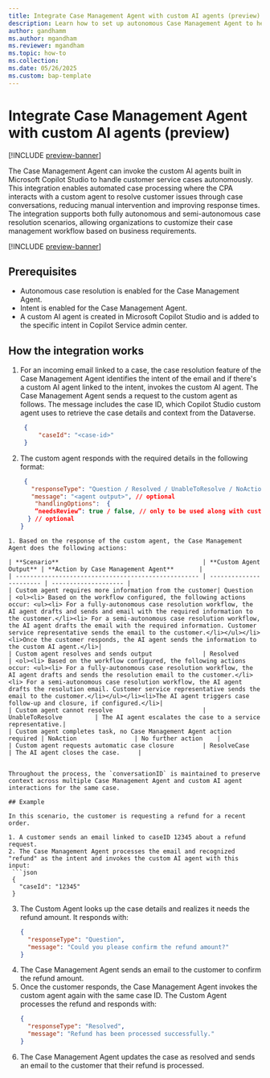```yaml
---
title: Integrate Case Management Agent with custom AI agents (preview)
description: Learn how to set up autonomous Case Management Agent to help customer support teams efficiently handle case management tasks.
author: gandhamm
ms.author: mgandham
ms.reviewer: mgandham
ms.topic: how-to 
ms.collection: 
ms.date: 05/26/2025
ms.custom: bap-template
---
```


# Integrate Case Management Agent with custom AI agents (preview)

[!INCLUDE [preview-banner](~/../shared-content/shared/preview-includes/preview-banner.md)]

The Case Management Agent can invoke the custom AI agents built in Microsoft Copilot Studio to handle customer service cases autonomously. This integration enables automated case processing where the CPA interacts with a custom agent to resolve customer issues through case conversations, reducing manual intervention and improving response times.
The integration supports both fully autonomous and semi-autonomous case resolution scenarios, allowing organizations to customize their case management workflow based on business requirements.

[!INCLUDE [preview-banner](../../../shared-content/shared/preview-includes/production-ready-preview-dynamics365.md)]

## Prerequisites

- Autonomous case resolution is enabled for the Case Management Agent.
- Intent is enabled for the Case Management Agent.
- A custom AI agent is created in Microsoft Copilot Studio and is added to the specific intent in Copilot Service admin center.

## How the integration works

1. For an incoming email linked to a case, the case resolution feature of the Case Management Agent identifies the intent of the email and if there's a custom AI agent linked to the intent, invokes the custom AI agent. The Case Management Agent sends a request to the custom agent as follows. The message includes the case ID, which Copilot Studio custom agent uses to retrieve the case details and context from the Dataverse.

    ```json
     {
         "caseId": "<case-id>"
     } 
    ```
1. The custom agent responds with the required details in the following format:

    ```json
     {
       "responseType": "Question / Resolved / UnableToResolve / NoAction / ResolveCase",
       "message": "<agent output>", // optional
        "handlingOptions":  {
        “needsReview”: true / false, // only to be used along with customer interaction states - Question / Resolved
      } // optional
    }
  ```
1. Based on the response of the custom agent, the Case Management Agent does the following actions:

| **Scenario**                                        | **Custom Agent Output** | **Action by Case Management Agent**       |
| --------------------------------------------------- | ----------------------- | -------------------- |
| Custom agent requires more information from the customer| Question            | <ol><li> Based on the workflow configured, the following actions occur: <ul><li> For a fully-autonomous case resolution workflow, the AI agent drafts and sends and email with the required information to the customer.</li><li> For a semi-autonomous case resolution workflow, the AI agent drafts the email with the required information. Customer service representative sends the email to the customer.</li></ul></li><li>Once the customer responds, the AI agent sends the information to the custom AI agent.</li>|
| Custom agent resolves and sends output              | Resolved                | <ol><li> Based on the workflow configured, the following actions occur: <ul><li> For a fully-autonomous case resolution workflow, the AI agent drafts and sends the resolution email to the customer.</li><li> For a semi-autonomous case resolution workflow, the AI agent drafts the resolution email. Customer service representative sends the email to the customer.</li></ul></li><li>The AI agent triggers case follow-up and closure, if configured.</li>|
| Custom agent cannot resolve                         | UnableToResolve         | The AI agent escalates the case to a service representative.|
| Custom agent completes task, no Case Management Agent action required | NoAction                | No further action    |
| Custom agent requests automatic case closure        | ResolveCase             | The AI agent closes the case.     |


Throughout the process, the `conversationID` is maintained to preserve context across multiple Case Management Agent and custom AI agent interactions for the same case.

## Example

In this scenario, the customer is requesting a refund for a recent order. 

1. A customer sends an email linked to caseID 12345 about a refund request.
2. The Case Management Agent processes the email and recognized "refund" as the intent and invokes the custom AI agent with this input:
   ```json
   {
     "caseId": "12345"
   }
   ```
3. The Custom Agent looks up the case details and realizes it needs the refund amount. It responds with:
   ```json
   {
     "responseType": "Question",
     "message": "Could you please confirm the refund amount?"
   }
   ```
4. The Case Management Agent sends an email to the customer to confirm the refund amount.
5. Once the customer responds, the Case Management Agent invokes the custom agent again with the same case ID. The Custom Agent processes the refund and responds with:
   ```json
   {
     "responseType": "Resolved",
     "message": "Refund has been processed successfully."
   }
   ```
7. The Case Management Agent updates the case as resolved and sends an email to the customer that their refund is processed.